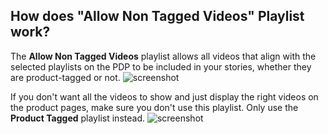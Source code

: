 ## How does "Allow Non Tagged Videos" Playlist work?

The **Allow Non Tagged Videos** playlist allows all videos that align with the selected playlists on the PDP to be included in your stories, whether they are product-tagged or not. ![screenshot](https://downloads.intercomcdn.com/i/o/937575652/2b014b441dab8897b8b71c9c/image.png)

If you don't want all the videos to show and just display the right videos on the product pages, make sure you don't use this playlist. Only use the **Product Tagged** playlist instead. ![screenshot](https://downloads.intercomcdn.com/i/o/937574798/ced9d9f69cb257613bc250b0/image.png)
